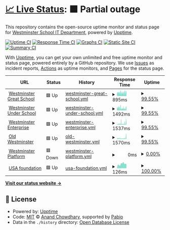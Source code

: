 # [📈 Live Status](https://westminsterschoolit.github.io/uptime): <!--live status--> **🟧 Partial outage**

This repository contains the open-source uptime monitor and status page for [Westminster School IT Department](https://www.westminster.org.uk), powered by [Upptime](https://github.com/upptime/upptime).

[![Uptime CI](https://github.com/westminsterschoolit/uptime/workflows/Uptime%20CI/badge.svg)](https://github.com/westminsterschoolit/uptime/actions?query=workflow%3A%22Uptime+CI%22)
[![Response Time CI](https://github.com/westminsterschoolit/uptime/workflows/Response%20Time%20CI/badge.svg)](https://github.com/westminsterschoolit/uptime/actions?query=workflow%3A%22Response+Time+CI%22)
[![Graphs CI](https://github.com/westminsterschoolit/uptime/workflows/Graphs%20CI/badge.svg)](https://github.com/westminsterschoolit/uptime/actions?query=workflow%3A%22Graphs+CI%22)
[![Static Site CI](https://github.com/westminsterschoolit/uptime/workflows/Static%20Site%20CI/badge.svg)](https://github.com/westminsterschoolit/uptime/actions?query=workflow%3A%22Static+Site+CI%22)
[![Summary CI](https://github.com/westminsterschoolit/uptime/workflows/Summary%20CI/badge.svg)](https://github.com/westminsterschoolit/uptime/actions?query=workflow%3A%22Summary+CI%22)

With [Upptime](https://upptime.js.org), you can get your own unlimited and free uptime monitor and status page, powered entirely by a GitHub repository. We use [Issues](https://github.com/westminsterschoolit/uptime/issues) as incident reports, [Actions](https://github.com/westminsterschoolit/uptime/actions) as uptime monitors, and [Pages](https://westminsterschoolit.github.io/uptime) for the status page.

<!--start: status pages-->
<!-- This summary is generated by Upptime (https://github.com/upptime/upptime) -->
<!-- Do not edit this manually, your changes will be overwritten -->
<!-- prettier-ignore -->
| URL | Status | History | Response Time | Uptime |
| --- | ------ | ------- | ------------- | ------ |
| <img alt="" src="https://icons.duckduckgo.com/ip3/www.westminster.org.uk.ico" height="13"> [Westminster Great School](https://www.westminster.org.uk) | 🟩 Up | [westminster-great-school.yml](https://github.com/westminsterschoolit/uptime/commits/HEAD/history/westminster-great-school.yml) | <details><summary><img alt="Response time graph" src="./graphs/westminster-great-school/response-time-week.png" height="20"> 895ms</summary><br><a href="https://westminsterschoolit.github.io/uptime/history/westminster-great-school"><img alt="Response time 895" src="https://img.shields.io/endpoint?url=https%3A%2F%2Fraw.githubusercontent.com%2Fwestminsterschoolit%2Fuptime%2FHEAD%2Fapi%2Fwestminster-great-school%2Fresponse-time.json"></a><br><a href="https://westminsterschoolit.github.io/uptime/history/westminster-great-school"><img alt="24-hour response time 799" src="https://img.shields.io/endpoint?url=https%3A%2F%2Fraw.githubusercontent.com%2Fwestminsterschoolit%2Fuptime%2FHEAD%2Fapi%2Fwestminster-great-school%2Fresponse-time-day.json"></a><br><a href="https://westminsterschoolit.github.io/uptime/history/westminster-great-school"><img alt="7-day response time 895" src="https://img.shields.io/endpoint?url=https%3A%2F%2Fraw.githubusercontent.com%2Fwestminsterschoolit%2Fuptime%2FHEAD%2Fapi%2Fwestminster-great-school%2Fresponse-time-week.json"></a><br><a href="https://westminsterschoolit.github.io/uptime/history/westminster-great-school"><img alt="30-day response time 895" src="https://img.shields.io/endpoint?url=https%3A%2F%2Fraw.githubusercontent.com%2Fwestminsterschoolit%2Fuptime%2FHEAD%2Fapi%2Fwestminster-great-school%2Fresponse-time-month.json"></a><br><a href="https://westminsterschoolit.github.io/uptime/history/westminster-great-school"><img alt="1-year response time 895" src="https://img.shields.io/endpoint?url=https%3A%2F%2Fraw.githubusercontent.com%2Fwestminsterschoolit%2Fuptime%2FHEAD%2Fapi%2Fwestminster-great-school%2Fresponse-time-year.json"></a></details> | <details><summary><a href="https://westminsterschoolit.github.io/uptime/history/westminster-great-school">99.55%</a></summary><a href="https://westminsterschoolit.github.io/uptime/history/westminster-great-school"><img alt="All-time uptime 99.55%" src="https://img.shields.io/endpoint?url=https%3A%2F%2Fraw.githubusercontent.com%2Fwestminsterschoolit%2Fuptime%2FHEAD%2Fapi%2Fwestminster-great-school%2Fuptime.json"></a><br><a href="https://westminsterschoolit.github.io/uptime/history/westminster-great-school"><img alt="24-hour uptime 99.44%" src="https://img.shields.io/endpoint?url=https%3A%2F%2Fraw.githubusercontent.com%2Fwestminsterschoolit%2Fuptime%2FHEAD%2Fapi%2Fwestminster-great-school%2Fuptime-day.json"></a><br><a href="https://westminsterschoolit.github.io/uptime/history/westminster-great-school"><img alt="7-day uptime 99.55%" src="https://img.shields.io/endpoint?url=https%3A%2F%2Fraw.githubusercontent.com%2Fwestminsterschoolit%2Fuptime%2FHEAD%2Fapi%2Fwestminster-great-school%2Fuptime-week.json"></a><br><a href="https://westminsterschoolit.github.io/uptime/history/westminster-great-school"><img alt="30-day uptime 99.55%" src="https://img.shields.io/endpoint?url=https%3A%2F%2Fraw.githubusercontent.com%2Fwestminsterschoolit%2Fuptime%2FHEAD%2Fapi%2Fwestminster-great-school%2Fuptime-month.json"></a><br><a href="https://westminsterschoolit.github.io/uptime/history/westminster-great-school"><img alt="1-year uptime 99.55%" src="https://img.shields.io/endpoint?url=https%3A%2F%2Fraw.githubusercontent.com%2Fwestminsterschoolit%2Fuptime%2FHEAD%2Fapi%2Fwestminster-great-school%2Fuptime-year.json"></a></details>
| <img alt="" src="https://icons.duckduckgo.com/ip3/www.westminsterunder.org.uk.ico" height="13"> [Westminster Under School](https://www.westminsterunder.org.uk/) | 🟩 Up | [westminster-under-school.yml](https://github.com/westminsterschoolit/uptime/commits/HEAD/history/westminster-under-school.yml) | <details><summary><img alt="Response time graph" src="./graphs/westminster-under-school/response-time-week.png" height="20"> 1492ms</summary><br><a href="https://westminsterschoolit.github.io/uptime/history/westminster-under-school"><img alt="Response time 1492" src="https://img.shields.io/endpoint?url=https%3A%2F%2Fraw.githubusercontent.com%2Fwestminsterschoolit%2Fuptime%2FHEAD%2Fapi%2Fwestminster-under-school%2Fresponse-time.json"></a><br><a href="https://westminsterschoolit.github.io/uptime/history/westminster-under-school"><img alt="24-hour response time 1618" src="https://img.shields.io/endpoint?url=https%3A%2F%2Fraw.githubusercontent.com%2Fwestminsterschoolit%2Fuptime%2FHEAD%2Fapi%2Fwestminster-under-school%2Fresponse-time-day.json"></a><br><a href="https://westminsterschoolit.github.io/uptime/history/westminster-under-school"><img alt="7-day response time 1492" src="https://img.shields.io/endpoint?url=https%3A%2F%2Fraw.githubusercontent.com%2Fwestminsterschoolit%2Fuptime%2FHEAD%2Fapi%2Fwestminster-under-school%2Fresponse-time-week.json"></a><br><a href="https://westminsterschoolit.github.io/uptime/history/westminster-under-school"><img alt="30-day response time 1492" src="https://img.shields.io/endpoint?url=https%3A%2F%2Fraw.githubusercontent.com%2Fwestminsterschoolit%2Fuptime%2FHEAD%2Fapi%2Fwestminster-under-school%2Fresponse-time-month.json"></a><br><a href="https://westminsterschoolit.github.io/uptime/history/westminster-under-school"><img alt="1-year response time 1492" src="https://img.shields.io/endpoint?url=https%3A%2F%2Fraw.githubusercontent.com%2Fwestminsterschoolit%2Fuptime%2FHEAD%2Fapi%2Fwestminster-under-school%2Fresponse-time-year.json"></a></details> | <details><summary><a href="https://westminsterschoolit.github.io/uptime/history/westminster-under-school">99.55%</a></summary><a href="https://westminsterschoolit.github.io/uptime/history/westminster-under-school"><img alt="All-time uptime 99.55%" src="https://img.shields.io/endpoint?url=https%3A%2F%2Fraw.githubusercontent.com%2Fwestminsterschoolit%2Fuptime%2FHEAD%2Fapi%2Fwestminster-under-school%2Fuptime.json"></a><br><a href="https://westminsterschoolit.github.io/uptime/history/westminster-under-school"><img alt="24-hour uptime 99.44%" src="https://img.shields.io/endpoint?url=https%3A%2F%2Fraw.githubusercontent.com%2Fwestminsterschoolit%2Fuptime%2FHEAD%2Fapi%2Fwestminster-under-school%2Fuptime-day.json"></a><br><a href="https://westminsterschoolit.github.io/uptime/history/westminster-under-school"><img alt="7-day uptime 99.55%" src="https://img.shields.io/endpoint?url=https%3A%2F%2Fraw.githubusercontent.com%2Fwestminsterschoolit%2Fuptime%2FHEAD%2Fapi%2Fwestminster-under-school%2Fuptime-week.json"></a><br><a href="https://westminsterschoolit.github.io/uptime/history/westminster-under-school"><img alt="30-day uptime 99.55%" src="https://img.shields.io/endpoint?url=https%3A%2F%2Fraw.githubusercontent.com%2Fwestminsterschoolit%2Fuptime%2FHEAD%2Fapi%2Fwestminster-under-school%2Fuptime-month.json"></a><br><a href="https://westminsterschoolit.github.io/uptime/history/westminster-under-school"><img alt="1-year uptime 99.55%" src="https://img.shields.io/endpoint?url=https%3A%2F%2Fraw.githubusercontent.com%2Fwestminsterschoolit%2Fuptime%2FHEAD%2Fapi%2Fwestminster-under-school%2Fuptime-year.json"></a></details>
| <img alt="" src="https://icons.duckduckgo.com/ip3/www.westminsterschoolenterprise.org.uk.ico" height="13"> [Westminster Enterprise](https://www.westminsterschoolenterprise.org.uk/) | 🟩 Up | [westminster-enterprise.yml](https://github.com/westminsterschoolit/uptime/commits/HEAD/history/westminster-enterprise.yml) | <details><summary><img alt="Response time graph" src="./graphs/westminster-enterprise/response-time-week.png" height="20"> 1537ms</summary><br><a href="https://westminsterschoolit.github.io/uptime/history/westminster-enterprise"><img alt="Response time 1537" src="https://img.shields.io/endpoint?url=https%3A%2F%2Fraw.githubusercontent.com%2Fwestminsterschoolit%2Fuptime%2FHEAD%2Fapi%2Fwestminster-enterprise%2Fresponse-time.json"></a><br><a href="https://westminsterschoolit.github.io/uptime/history/westminster-enterprise"><img alt="24-hour response time 1292" src="https://img.shields.io/endpoint?url=https%3A%2F%2Fraw.githubusercontent.com%2Fwestminsterschoolit%2Fuptime%2FHEAD%2Fapi%2Fwestminster-enterprise%2Fresponse-time-day.json"></a><br><a href="https://westminsterschoolit.github.io/uptime/history/westminster-enterprise"><img alt="7-day response time 1537" src="https://img.shields.io/endpoint?url=https%3A%2F%2Fraw.githubusercontent.com%2Fwestminsterschoolit%2Fuptime%2FHEAD%2Fapi%2Fwestminster-enterprise%2Fresponse-time-week.json"></a><br><a href="https://westminsterschoolit.github.io/uptime/history/westminster-enterprise"><img alt="30-day response time 1537" src="https://img.shields.io/endpoint?url=https%3A%2F%2Fraw.githubusercontent.com%2Fwestminsterschoolit%2Fuptime%2FHEAD%2Fapi%2Fwestminster-enterprise%2Fresponse-time-month.json"></a><br><a href="https://westminsterschoolit.github.io/uptime/history/westminster-enterprise"><img alt="1-year response time 1537" src="https://img.shields.io/endpoint?url=https%3A%2F%2Fraw.githubusercontent.com%2Fwestminsterschoolit%2Fuptime%2FHEAD%2Fapi%2Fwestminster-enterprise%2Fresponse-time-year.json"></a></details> | <details><summary><a href="https://westminsterschoolit.github.io/uptime/history/westminster-enterprise">99.55%</a></summary><a href="https://westminsterschoolit.github.io/uptime/history/westminster-enterprise"><img alt="All-time uptime 99.55%" src="https://img.shields.io/endpoint?url=https%3A%2F%2Fraw.githubusercontent.com%2Fwestminsterschoolit%2Fuptime%2FHEAD%2Fapi%2Fwestminster-enterprise%2Fuptime.json"></a><br><a href="https://westminsterschoolit.github.io/uptime/history/westminster-enterprise"><img alt="24-hour uptime 99.44%" src="https://img.shields.io/endpoint?url=https%3A%2F%2Fraw.githubusercontent.com%2Fwestminsterschoolit%2Fuptime%2FHEAD%2Fapi%2Fwestminster-enterprise%2Fuptime-day.json"></a><br><a href="https://westminsterschoolit.github.io/uptime/history/westminster-enterprise"><img alt="7-day uptime 99.55%" src="https://img.shields.io/endpoint?url=https%3A%2F%2Fraw.githubusercontent.com%2Fwestminsterschoolit%2Fuptime%2FHEAD%2Fapi%2Fwestminster-enterprise%2Fuptime-week.json"></a><br><a href="https://westminsterschoolit.github.io/uptime/history/westminster-enterprise"><img alt="30-day uptime 99.55%" src="https://img.shields.io/endpoint?url=https%3A%2F%2Fraw.githubusercontent.com%2Fwestminsterschoolit%2Fuptime%2FHEAD%2Fapi%2Fwestminster-enterprise%2Fuptime-month.json"></a><br><a href="https://westminsterschoolit.github.io/uptime/history/westminster-enterprise"><img alt="1-year uptime 99.55%" src="https://img.shields.io/endpoint?url=https%3A%2F%2Fraw.githubusercontent.com%2Fwestminsterschoolit%2Fuptime%2FHEAD%2Fapi%2Fwestminster-enterprise%2Fuptime-year.json"></a></details>
| <img alt="" src="https://icons.duckduckgo.com/ip3/www.oldwestminster.org.uk.ico" height="13"> [Old Westminster](https://www.oldwestminster.org.uk/) | 🟩 Up | [old-westminster.yml](https://github.com/westminsterschoolit/uptime/commits/HEAD/history/old-westminster.yml) | <details><summary><img alt="Response time graph" src="./graphs/old-westminster/response-time-week.png" height="20"> 1570ms</summary><br><a href="https://westminsterschoolit.github.io/uptime/history/old-westminster"><img alt="Response time 1570" src="https://img.shields.io/endpoint?url=https%3A%2F%2Fraw.githubusercontent.com%2Fwestminsterschoolit%2Fuptime%2FHEAD%2Fapi%2Fold-westminster%2Fresponse-time.json"></a><br><a href="https://westminsterschoolit.github.io/uptime/history/old-westminster"><img alt="24-hour response time 892" src="https://img.shields.io/endpoint?url=https%3A%2F%2Fraw.githubusercontent.com%2Fwestminsterschoolit%2Fuptime%2FHEAD%2Fapi%2Fold-westminster%2Fresponse-time-day.json"></a><br><a href="https://westminsterschoolit.github.io/uptime/history/old-westminster"><img alt="7-day response time 1570" src="https://img.shields.io/endpoint?url=https%3A%2F%2Fraw.githubusercontent.com%2Fwestminsterschoolit%2Fuptime%2FHEAD%2Fapi%2Fold-westminster%2Fresponse-time-week.json"></a><br><a href="https://westminsterschoolit.github.io/uptime/history/old-westminster"><img alt="30-day response time 1570" src="https://img.shields.io/endpoint?url=https%3A%2F%2Fraw.githubusercontent.com%2Fwestminsterschoolit%2Fuptime%2FHEAD%2Fapi%2Fold-westminster%2Fresponse-time-month.json"></a><br><a href="https://westminsterschoolit.github.io/uptime/history/old-westminster"><img alt="1-year response time 1570" src="https://img.shields.io/endpoint?url=https%3A%2F%2Fraw.githubusercontent.com%2Fwestminsterschoolit%2Fuptime%2FHEAD%2Fapi%2Fold-westminster%2Fresponse-time-year.json"></a></details> | <details><summary><a href="https://westminsterschoolit.github.io/uptime/history/old-westminster">99.55%</a></summary><a href="https://westminsterschoolit.github.io/uptime/history/old-westminster"><img alt="All-time uptime 99.55%" src="https://img.shields.io/endpoint?url=https%3A%2F%2Fraw.githubusercontent.com%2Fwestminsterschoolit%2Fuptime%2FHEAD%2Fapi%2Fold-westminster%2Fuptime.json"></a><br><a href="https://westminsterschoolit.github.io/uptime/history/old-westminster"><img alt="24-hour uptime 99.44%" src="https://img.shields.io/endpoint?url=https%3A%2F%2Fraw.githubusercontent.com%2Fwestminsterschoolit%2Fuptime%2FHEAD%2Fapi%2Fold-westminster%2Fuptime-day.json"></a><br><a href="https://westminsterschoolit.github.io/uptime/history/old-westminster"><img alt="7-day uptime 99.55%" src="https://img.shields.io/endpoint?url=https%3A%2F%2Fraw.githubusercontent.com%2Fwestminsterschoolit%2Fuptime%2FHEAD%2Fapi%2Fold-westminster%2Fuptime-week.json"></a><br><a href="https://westminsterschoolit.github.io/uptime/history/old-westminster"><img alt="30-day uptime 99.55%" src="https://img.shields.io/endpoint?url=https%3A%2F%2Fraw.githubusercontent.com%2Fwestminsterschoolit%2Fuptime%2FHEAD%2Fapi%2Fold-westminster%2Fuptime-month.json"></a><br><a href="https://westminsterschoolit.github.io/uptime/history/old-westminster"><img alt="1-year uptime 99.55%" src="https://img.shields.io/endpoint?url=https%3A%2F%2Fraw.githubusercontent.com%2Fwestminsterschoolit%2Fuptime%2FHEAD%2Fapi%2Fold-westminster%2Fuptime-year.json"></a></details>
| <img alt="" src="https://icons.duckduckgo.com/ip3/www.westminsterplatform.org.uk.ico" height="13"> [Westminster Platform](https://www.westminsterplatform.org.uk/) | 🟥 Down | [westminster-platform.yml](https://github.com/westminsterschoolit/uptime/commits/HEAD/history/westminster-platform.yml) | <details><summary><img alt="Response time graph" src="./graphs/westminster-platform/response-time-week.png" height="20"> 0ms</summary><br><a href="https://westminsterschoolit.github.io/uptime/history/westminster-platform"><img alt="Response time 0" src="https://img.shields.io/endpoint?url=https%3A%2F%2Fraw.githubusercontent.com%2Fwestminsterschoolit%2Fuptime%2FHEAD%2Fapi%2Fwestminster-platform%2Fresponse-time.json"></a><br><a href="https://westminsterschoolit.github.io/uptime/history/westminster-platform"><img alt="24-hour response time 0" src="https://img.shields.io/endpoint?url=https%3A%2F%2Fraw.githubusercontent.com%2Fwestminsterschoolit%2Fuptime%2FHEAD%2Fapi%2Fwestminster-platform%2Fresponse-time-day.json"></a><br><a href="https://westminsterschoolit.github.io/uptime/history/westminster-platform"><img alt="7-day response time 0" src="https://img.shields.io/endpoint?url=https%3A%2F%2Fraw.githubusercontent.com%2Fwestminsterschoolit%2Fuptime%2FHEAD%2Fapi%2Fwestminster-platform%2Fresponse-time-week.json"></a><br><a href="https://westminsterschoolit.github.io/uptime/history/westminster-platform"><img alt="30-day response time 0" src="https://img.shields.io/endpoint?url=https%3A%2F%2Fraw.githubusercontent.com%2Fwestminsterschoolit%2Fuptime%2FHEAD%2Fapi%2Fwestminster-platform%2Fresponse-time-month.json"></a><br><a href="https://westminsterschoolit.github.io/uptime/history/westminster-platform"><img alt="1-year response time 0" src="https://img.shields.io/endpoint?url=https%3A%2F%2Fraw.githubusercontent.com%2Fwestminsterschoolit%2Fuptime%2FHEAD%2Fapi%2Fwestminster-platform%2Fresponse-time-year.json"></a></details> | <details><summary><a href="https://westminsterschoolit.github.io/uptime/history/westminster-platform">0.00%</a></summary><a href="https://westminsterschoolit.github.io/uptime/history/westminster-platform"><img alt="All-time uptime 0.00%" src="https://img.shields.io/endpoint?url=https%3A%2F%2Fraw.githubusercontent.com%2Fwestminsterschoolit%2Fuptime%2FHEAD%2Fapi%2Fwestminster-platform%2Fuptime.json"></a><br><a href="https://westminsterschoolit.github.io/uptime/history/westminster-platform"><img alt="24-hour uptime 0.00%" src="https://img.shields.io/endpoint?url=https%3A%2F%2Fraw.githubusercontent.com%2Fwestminsterschoolit%2Fuptime%2FHEAD%2Fapi%2Fwestminster-platform%2Fuptime-day.json"></a><br><a href="https://westminsterschoolit.github.io/uptime/history/westminster-platform"><img alt="7-day uptime 0.00%" src="https://img.shields.io/endpoint?url=https%3A%2F%2Fraw.githubusercontent.com%2Fwestminsterschoolit%2Fuptime%2FHEAD%2Fapi%2Fwestminster-platform%2Fuptime-week.json"></a><br><a href="https://westminsterschoolit.github.io/uptime/history/westminster-platform"><img alt="30-day uptime 0.00%" src="https://img.shields.io/endpoint?url=https%3A%2F%2Fraw.githubusercontent.com%2Fwestminsterschoolit%2Fuptime%2FHEAD%2Fapi%2Fwestminster-platform%2Fuptime-month.json"></a><br><a href="https://westminsterschoolit.github.io/uptime/history/westminster-platform"><img alt="1-year uptime 0.00%" src="https://img.shields.io/endpoint?url=https%3A%2F%2Fraw.githubusercontent.com%2Fwestminsterschoolit%2Fuptime%2FHEAD%2Fapi%2Fwestminster-platform%2Fuptime-year.json"></a></details>
| <img alt="" src="https://icons.duckduckgo.com/ip3/westminsterschoolit.github.io.ico" height="13"> [USA foundation](https://westminsterschoolit.github.io/usa-foundation/) | 🟩 Up | [usa-foundation.yml](https://github.com/westminsterschoolit/uptime/commits/HEAD/history/usa-foundation.yml) | <details><summary><img alt="Response time graph" src="./graphs/usa-foundation/response-time-week.png" height="20"> 126ms</summary><br><a href="https://westminsterschoolit.github.io/uptime/history/usa-foundation"><img alt="Response time 126" src="https://img.shields.io/endpoint?url=https%3A%2F%2Fraw.githubusercontent.com%2Fwestminsterschoolit%2Fuptime%2FHEAD%2Fapi%2Fusa-foundation%2Fresponse-time.json"></a><br><a href="https://westminsterschoolit.github.io/uptime/history/usa-foundation"><img alt="24-hour response time 79" src="https://img.shields.io/endpoint?url=https%3A%2F%2Fraw.githubusercontent.com%2Fwestminsterschoolit%2Fuptime%2FHEAD%2Fapi%2Fusa-foundation%2Fresponse-time-day.json"></a><br><a href="https://westminsterschoolit.github.io/uptime/history/usa-foundation"><img alt="7-day response time 126" src="https://img.shields.io/endpoint?url=https%3A%2F%2Fraw.githubusercontent.com%2Fwestminsterschoolit%2Fuptime%2FHEAD%2Fapi%2Fusa-foundation%2Fresponse-time-week.json"></a><br><a href="https://westminsterschoolit.github.io/uptime/history/usa-foundation"><img alt="30-day response time 126" src="https://img.shields.io/endpoint?url=https%3A%2F%2Fraw.githubusercontent.com%2Fwestminsterschoolit%2Fuptime%2FHEAD%2Fapi%2Fusa-foundation%2Fresponse-time-month.json"></a><br><a href="https://westminsterschoolit.github.io/uptime/history/usa-foundation"><img alt="1-year response time 126" src="https://img.shields.io/endpoint?url=https%3A%2F%2Fraw.githubusercontent.com%2Fwestminsterschoolit%2Fuptime%2FHEAD%2Fapi%2Fusa-foundation%2Fresponse-time-year.json"></a></details> | <details><summary><a href="https://westminsterschoolit.github.io/uptime/history/usa-foundation">100.00%</a></summary><a href="https://westminsterschoolit.github.io/uptime/history/usa-foundation"><img alt="All-time uptime 100.00%" src="https://img.shields.io/endpoint?url=https%3A%2F%2Fraw.githubusercontent.com%2Fwestminsterschoolit%2Fuptime%2FHEAD%2Fapi%2Fusa-foundation%2Fuptime.json"></a><br><a href="https://westminsterschoolit.github.io/uptime/history/usa-foundation"><img alt="24-hour uptime 100.00%" src="https://img.shields.io/endpoint?url=https%3A%2F%2Fraw.githubusercontent.com%2Fwestminsterschoolit%2Fuptime%2FHEAD%2Fapi%2Fusa-foundation%2Fuptime-day.json"></a><br><a href="https://westminsterschoolit.github.io/uptime/history/usa-foundation"><img alt="7-day uptime 100.00%" src="https://img.shields.io/endpoint?url=https%3A%2F%2Fraw.githubusercontent.com%2Fwestminsterschoolit%2Fuptime%2FHEAD%2Fapi%2Fusa-foundation%2Fuptime-week.json"></a><br><a href="https://westminsterschoolit.github.io/uptime/history/usa-foundation"><img alt="30-day uptime 100.00%" src="https://img.shields.io/endpoint?url=https%3A%2F%2Fraw.githubusercontent.com%2Fwestminsterschoolit%2Fuptime%2FHEAD%2Fapi%2Fusa-foundation%2Fuptime-month.json"></a><br><a href="https://westminsterschoolit.github.io/uptime/history/usa-foundation"><img alt="1-year uptime 100.00%" src="https://img.shields.io/endpoint?url=https%3A%2F%2Fraw.githubusercontent.com%2Fwestminsterschoolit%2Fuptime%2FHEAD%2Fapi%2Fusa-foundation%2Fuptime-year.json"></a></details>

<!--end: status pages-->

[**Visit our status website →**](https://westminsterschoolit.github.io/uptime)

## 📄 License

- Powered by: [Upptime](https://github.com/upptime/upptime)
- Code: [MIT](./LICENSE) © [Anand Chowdhary](https://anandchowdhary.com), supported by [Pabio](https://pabio.com)
- Data in the `./history` directory: [Open Database License](https://opendatacommons.org/licenses/odbl/1-0/)
